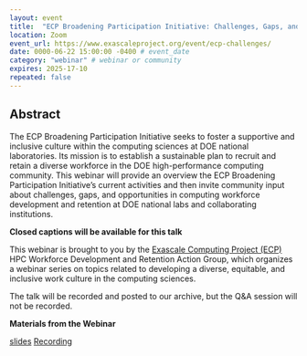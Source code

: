 ```yaml
---
layout: event
title:  "ECP Broadening Participation Initiative: Challenges, Gaps, and Opportunities in Computing Workforce Development and Retention"
location: Zoom
event_url: https://www.exascaleproject.org/event/ecp-challenges/
date: 0000-06-22 15:00:00 -0400 # event_date
category: "webinar" # webinar or community
expires: 2025-17-10
repeated: false
---
```


## Abstract 

The ECP Broadening Participation Initiative seeks to foster a supportive and inclusive culture within 
the computing sciences at DOE national laboratories. Its mission is to establish a sustainable plan to 
recruit and retain a diverse workforce in the DOE high-performance computing community. This webinar will 
provide an overview the ECP Broadening Participation Initiative’s current activities and then invite community 
input about challenges, gaps, and opportunities in computing workforce development and retention at DOE 
national labs and collaborating institutions.

**Closed captions will be available for this talk**


This webinar is brought to you by the [Exascale Computing Project (ECP)](https://ideas-productivity.us16.list-manage.com/track/click?u=5438ff2caf2456f6ec49ebfbf&id=107f85ed45&e=190d9f9272) HPC Workforce Development and Retention Action Group, which organizes a webinar series on topics related to developing a diverse, equitable, and inclusive work culture in the computing sciences.

The talk will be recorded and posted to our archive, but the Q&A session will not be recorded.

**Materials from the Webinar**

[slides](https://bit.ly/ecp-broadening-participation-webinar-2023-06)
[Recording](https://youtu.be/rpNpp5EXv5M)
